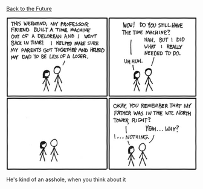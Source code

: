 [Back to the Future](https://xkcd.com/102)

![Back to the Future](./random_comic.png)

He's kind of an asshole, when you think about it

